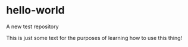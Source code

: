 # hello-world
A new test repository

This is just some text for the purposes of learning how to use this thing!
